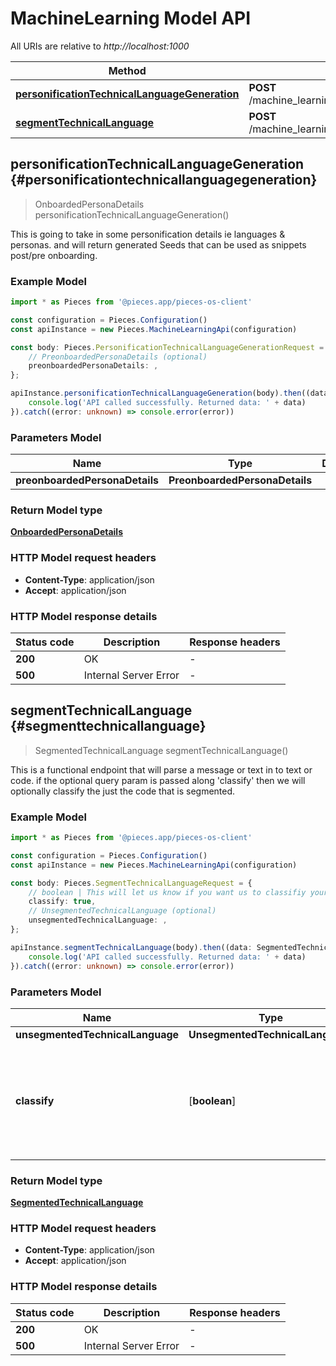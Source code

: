 # MachineLearning Model API

All URIs are relative to *http://localhost:1000*

Method | HTTP request
------------- | -------------
[**personificationTechnicalLanguageGeneration**](MachineLearningApi#personificationtechnicallanguagegeneration) | **POST** /machine_learning/text/technical_language/generators/personification
[**segmentTechnicalLanguage**](MachineLearningApi#segmenttechnicallanguage) | **POST** /machine_learning/text/technical_language/parsers/segmentation


## **personificationTechnicalLanguageGeneration** {#personificationtechnicallanguagegeneration}
> OnboardedPersonaDetails personificationTechnicalLanguageGeneration()

This is going to take in some personification details ie languages & personas.  and will return generated Seeds that can be used as snippets post/pre onboarding.

### Example Model

```typescript
import * as Pieces from '@pieces.app/pieces-os-client'

const configuration = Pieces.Configuration()
const apiInstance = new Pieces.MachineLearningApi(configuration)

const body: Pieces.PersonificationTechnicalLanguageGenerationRequest = {
    // PreonboardedPersonaDetails (optional)
    preonboardedPersonaDetails: ,
};

apiInstance.personificationTechnicalLanguageGeneration(body).then((data: OnboardedPersonaDetails) => {
    console.log('API called successfully. Returned data: ' + data)
}).catch((error: unknown) => console.error(error))
```

### Parameters Model

Name | Type | Description  | Notes
------------- | ------------- | ------------- | -------------
 **preonboardedPersonaDetails** | **PreonboardedPersonaDetails**|  |


### Return Model type

[**OnboardedPersonaDetails**](../models/OnboardedPersonaDetails)

### HTTP Model request headers

- **Content-Type**: application/json
- **Accept**: application/json


### HTTP Model response details
| Status code | Description | Response headers
|-------------|-------------|------------------
**200** | OK |  -  |
**500** | Internal Server Error |  -  |

## **segmentTechnicalLanguage** {#segmenttechnicallanguage}
> SegmentedTechnicalLanguage segmentTechnicalLanguage()

This is a functional endpoint that will parse a message or text in to text or code.  if the optional query param is passed along \'classify\' then we will optionally classify the just the code that is segmented.

### Example Model

```typescript
import * as Pieces from '@pieces.app/pieces-os-client'

const configuration = Pieces.Configuration()
const apiInstance = new Pieces.MachineLearningApi(configuration)

const body: Pieces.SegmentTechnicalLanguageRequest = {
    // boolean | This will let us know if you want us to classifiy your code, this is default to false. (optional)
    classify: true,
    // UnsegmentedTechnicalLanguage (optional)
    unsegmentedTechnicalLanguage: ,
};

apiInstance.segmentTechnicalLanguage(body).then((data: SegmentedTechnicalLanguage) => {
    console.log('API called successfully. Returned data: ' + data)
}).catch((error: unknown) => console.error(error))
```

### Parameters Model

Name | Type | Description  | Notes
------------- | ------------- | ------------- | -------------
 **unsegmentedTechnicalLanguage** | **UnsegmentedTechnicalLanguage**|  |
 **classify** | [**boolean**] | This will let us know if you want us to classifiy your code, this is default to false. | (optional) defaults to undefined


### Return Model type

[**SegmentedTechnicalLanguage**](../models/SegmentedTechnicalLanguage)

### HTTP Model request headers

- **Content-Type**: application/json
- **Accept**: application/json


### HTTP Model response details
| Status code | Description | Response headers
|-------------|-------------|------------------
**200** | OK |  -  |
**500** | Internal Server Error |  -  |



